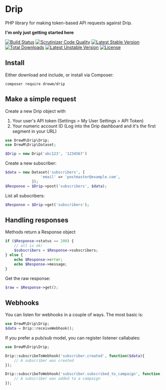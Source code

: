 # Drip
PHP library for making token-based API requests against Drip.

**I'm only just getting started here**

[![Build Status](https://travis-ci.org/drewm/drip.svg)](https://travis-ci.org/drewm/drip)
[![Scrutinizer Code Quality](https://scrutinizer-ci.com/g/drewm/drip/badges/quality-score.png?b=master)](https://scrutinizer-ci.com/g/drewm/drip/?branch=master)
[![Latest Stable Version](https://poser.pugx.org/drewm/drip/v/stable)](https://packagist.org/packages/drewm/drip) [![Total Downloads](https://poser.pugx.org/drewm/drip/downloads)](https://packagist.org/packages/drewm/drip) [![Latest Unstable Version](https://poser.pugx.org/drewm/drip/v/unstable)](https://packagist.org/packages/drewm/drip) [![License](https://poser.pugx.org/drewm/drip/license)](https://packagist.org/packages/drewm/drip)

## Install 

Either download and include, or install via Composer:

```
composer require drewm/drip
```

## Make a simple request

Create a new Drip object with 

1. Your user's API token (Settings > My User Settings > API Token)
2. Your numeric account ID (Log into the Drip dashboard and it's the first segment in your URL)

```php
use DrewM\Drip\Drip;
use DrewM\Drip\Dataset;

$Drip = new Drip('abc123', '1234567')
```

Create a new subscriber:

```php
$data = new Dataset('subscribers', [
				'email' => 'postmaster@example.com',
			]);
$Response = $Drip->post('subscribers', $data);
```

List all subscribers:

```php
$Response = $Drip->get('subscribers');
```

## Handling responses

Methods return a Response object

```php
if ($Response->status == 200) {
	// all is ok!
	$subscribers = $Response->subscribers;
} else {
	echo $Response->error;
	echo $Response->message;
}
```

Get the raw response:

```php
$raw = $Response->get();
```

## Webhooks

You can listen for webhooks in a couple of ways. The most basic is:

```php
use DrewM\Drip\Drip;
$data = Drip::receiveWebhook();
```

If you prefer a pub/sub model, you can register listener callabales:

```php
use DrewM\Drip\Drip;

Drip::subscribeToWebhook('subscriber.created', function($data){
	// A subscriber was created
});

Drip::subscribeToWebhook('subscriber.subscribed_to_campaign', function($data){
	// A subscriber was added to a campaign
});
```
